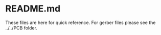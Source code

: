 # README.md

These files are here for quick reference. For gerber files please see the ../../PCB folder.